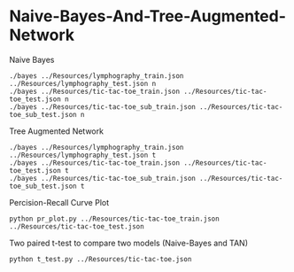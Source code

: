 # Naive-Bayes-And-Tree-Augmented-Network


Naive Bayes 
```
./bayes ../Resources/lymphography_train.json ../Resources/lymphography_test.json n
./bayes ../Resources/tic-tac-toe_train.json ../Resources/tic-tac-toe_test.json n
./bayes ../Resources/tic-tac-toe_sub_train.json ../Resources/tic-tac-toe_sub_test.json n
```

Tree Augmented Network
```
./bayes ../Resources/lymphography_train.json ../Resources/lymphography_test.json t
./bayes ../Resources/tic-tac-toe_train.json ../Resources/tic-tac-toe_test.json t
./bayes ../Resources/tic-tac-toe_sub_train.json ../Resources/tic-tac-toe_sub_test.json t
```

Percision-Recall Curve Plot
```
python pr_plot.py ../Resources/tic-tac-toe_train.json ../Resources/tic-tac-toe_test.json  
```

Two paired t-test to compare two models (Naive-Bayes and TAN)
```
python t_test.py ../Resources/tic-tac-toe.json 
```
